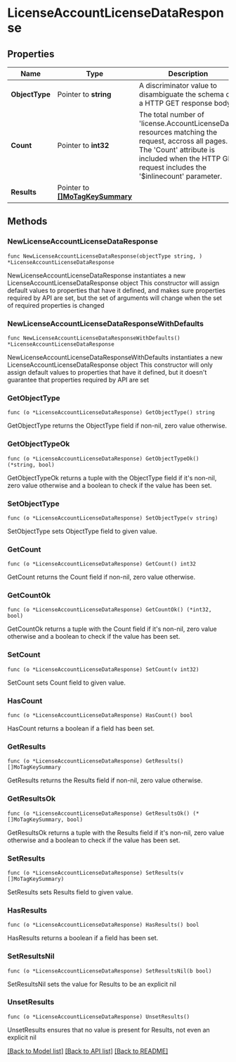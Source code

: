 # LicenseAccountLicenseDataResponse

## Properties

Name | Type | Description | Notes
------------ | ------------- | ------------- | -------------
**ObjectType** | Pointer to **string** | A discriminator value to disambiguate the schema of a HTTP GET response body. | 
**Count** | Pointer to **int32** | The total number of &#39;license.AccountLicenseData&#39; resources matching the request, accross all pages. The &#39;Count&#39; attribute is included when the HTTP GET request includes the &#39;$inlinecount&#39; parameter. | [optional] 
**Results** | Pointer to [**[]MoTagKeySummary**](MoTagKeySummary.md) |  | [optional] 

## Methods

### NewLicenseAccountLicenseDataResponse

`func NewLicenseAccountLicenseDataResponse(objectType string, ) *LicenseAccountLicenseDataResponse`

NewLicenseAccountLicenseDataResponse instantiates a new LicenseAccountLicenseDataResponse object
This constructor will assign default values to properties that have it defined,
and makes sure properties required by API are set, but the set of arguments
will change when the set of required properties is changed

### NewLicenseAccountLicenseDataResponseWithDefaults

`func NewLicenseAccountLicenseDataResponseWithDefaults() *LicenseAccountLicenseDataResponse`

NewLicenseAccountLicenseDataResponseWithDefaults instantiates a new LicenseAccountLicenseDataResponse object
This constructor will only assign default values to properties that have it defined,
but it doesn't guarantee that properties required by API are set

### GetObjectType

`func (o *LicenseAccountLicenseDataResponse) GetObjectType() string`

GetObjectType returns the ObjectType field if non-nil, zero value otherwise.

### GetObjectTypeOk

`func (o *LicenseAccountLicenseDataResponse) GetObjectTypeOk() (*string, bool)`

GetObjectTypeOk returns a tuple with the ObjectType field if it's non-nil, zero value otherwise
and a boolean to check if the value has been set.

### SetObjectType

`func (o *LicenseAccountLicenseDataResponse) SetObjectType(v string)`

SetObjectType sets ObjectType field to given value.


### GetCount

`func (o *LicenseAccountLicenseDataResponse) GetCount() int32`

GetCount returns the Count field if non-nil, zero value otherwise.

### GetCountOk

`func (o *LicenseAccountLicenseDataResponse) GetCountOk() (*int32, bool)`

GetCountOk returns a tuple with the Count field if it's non-nil, zero value otherwise
and a boolean to check if the value has been set.

### SetCount

`func (o *LicenseAccountLicenseDataResponse) SetCount(v int32)`

SetCount sets Count field to given value.

### HasCount

`func (o *LicenseAccountLicenseDataResponse) HasCount() bool`

HasCount returns a boolean if a field has been set.

### GetResults

`func (o *LicenseAccountLicenseDataResponse) GetResults() []MoTagKeySummary`

GetResults returns the Results field if non-nil, zero value otherwise.

### GetResultsOk

`func (o *LicenseAccountLicenseDataResponse) GetResultsOk() (*[]MoTagKeySummary, bool)`

GetResultsOk returns a tuple with the Results field if it's non-nil, zero value otherwise
and a boolean to check if the value has been set.

### SetResults

`func (o *LicenseAccountLicenseDataResponse) SetResults(v []MoTagKeySummary)`

SetResults sets Results field to given value.

### HasResults

`func (o *LicenseAccountLicenseDataResponse) HasResults() bool`

HasResults returns a boolean if a field has been set.

### SetResultsNil

`func (o *LicenseAccountLicenseDataResponse) SetResultsNil(b bool)`

 SetResultsNil sets the value for Results to be an explicit nil

### UnsetResults
`func (o *LicenseAccountLicenseDataResponse) UnsetResults()`

UnsetResults ensures that no value is present for Results, not even an explicit nil

[[Back to Model list]](../README.md#documentation-for-models) [[Back to API list]](../README.md#documentation-for-api-endpoints) [[Back to README]](../README.md)


